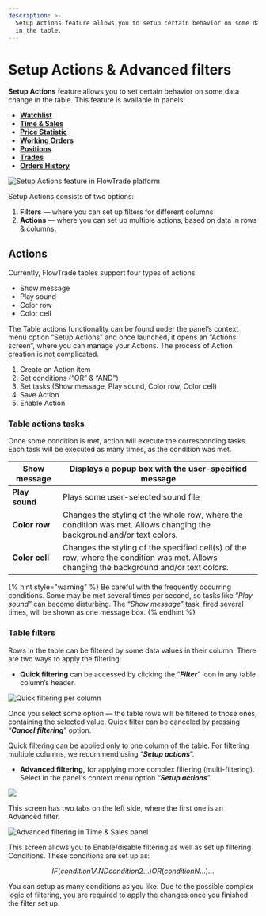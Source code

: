 ```yaml
---
description: >-
  Setup Actions feature allows you to setup certain behavior on some data change
  in the table.
---
```


# Setup Actions & Advanced filters

**Setup Actions** feature allows you to set certain behavior on some data change in the table. This feature is available in panels:

* [**Watchlist**](../analytics-panels/watchlist.md)
* [**Time & Sales**](../analytics-panels/time-and-sales.md#setup-actions-filters-and-actions)
* [**Price Statistic**](../analytics-panels/price-statistic.md)
* [**Working Orders**](broken-reference)
* [**Positions**](broken-reference)
* [**Trades**](broken-reference)
* [**Orders History**](broken-reference)

![Setup Actions feature in FlowTrade platform](<../.gitbook/assets/image (64).png>)

Setup Actions consists of two options:

1. **Filters** — where you can set up filters for different columns
2. **Actions** — where you can set up multiple actions, based on data in rows & columns.

## Actions

Currently, FlowTrade tables support four types of actions:

* Show message
* Play sound
* Color row
* Color cell

The Table actions functionality can be found under the panel’s context menu option “Setup Actions” and once launched, it opens an “Actions screen”, where you can manage your Actions. The process of Action creation is not complicated.

1. Create an Action item
2. Set conditions (“OR” & “AND”)
3. Set tasks (Show message, Play sound, Color row, Color cell)
4. Save Action
5. Enable Action

### Table actions tasks

Once some condition is met, action will execute the corresponding tasks. Each task will be executed as many times, as the condition was met.

| **Show message** | Displays a popup box with the user-specified message                                                                                     |
| ---------------- | ---------------------------------------------------------------------------------------------------------------------------------------- |
| **Play sound**   | Plays some user-selected sound file                                                                                                      |
| **Color row**    | Changes the styling of the whole row, where the condition was met. Allows changing the background and/or text colors.                    |
| **Color cell**   | Changes the styling of the specified cell(s) of the row, where the condition was met. Allows changing the background and/or text colors. |

{% hint style="warning" %}
Be careful with the frequently occurring conditions. Some may be met several times per second, so tasks like “_Play sound_” can become disturbing. The “_Show message_” task, fired several times, will be shown as one message box.
{% endhint %}

### Table filters

Rows in the table can be filtered by some data values in their column. There are two ways to apply the filtering:

* **Quick filtering** can be accessed by clicking the “_**Filter**_” icon in any table column’s header.

![Quick filtering per column](https://gblobscdn.gitbook.com/assets%2F-LD6FsRvQ3jgwJIg6O7r%2F-LSZlUr\_Myk0rKIIPYb3%2F-LSZtsdnR8ZXyAorsvkj%2FQuick%20filtering.png?alt=media\&token=ccff8243-c69e-427c-8825-00c8ce9e1818)

Once you select some option — the table rows will be filtered to those ones, containing the selected value. Quick filter can be canceled by pressing “_**Cancel filtering**_” option.

Quick filtering can be applied only to one column of the table. For filtering multiple columns, we recommend using “_**Setup actions**_”.

* **Advanced filtering,** for applying more complex filtering (multi-filtering). Select in the panel's context menu option “_**Setup actions**_”.

![](https://gblobscdn.gitbook.com/assets%2F-LD6FsRvQ3jgwJIg6O7r%2F-LvGYANuFTIQuOZAz6LM%2F-LvGfvw940y4eFZGgYt6%2Fsetup%20actions%20ts.png?alt=media\&token=c7a2a5f1-ab62-49c9-b5a9-8f4753f51bbe)

This screen has two tabs on the left side, where the first one is an Advanced filter.

![Advanced filtering in Time & Sales panel](https://gblobscdn.gitbook.com/assets%2F-LD6FsRvQ3jgwJIg6O7r%2F-LSZlUr\_Myk0rKIIPYb3%2F-LS\_5SP-opC1CiDG-iws%2Fadvanced%20filtering.png?alt=media\&token=e2d74d74-7ee5-4533-ae11-09d4db0ab09c)

This screen allows you to Enable/disable filtering as well as set up filtering Conditions. These conditions are set up as:

$$
IF (condition1AND condition2 ...) OR (conditionN...) …
$$

You can setup as many conditions as you like. Due to the possible complex logic of filtering, you are required to apply the changes once you finished the filter set up.
